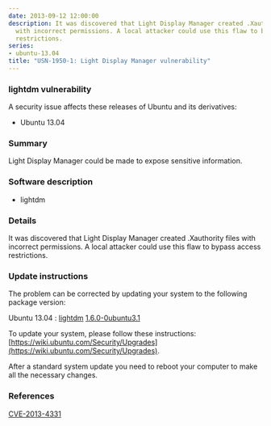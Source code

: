 ```yaml
---
date: 2013-09-12 12:00:00
description: It was discovered that Light Display Manager created .Xauthority files
  with incorrect permissions. A local attacker could use this flaw to bypass access
  restrictions.
series:
- ubuntu-13.04
title: "USN-1950-1: Light Display Manager vulnerability"
---
```


### lightdm vulnerability

A security issue affects these releases of Ubuntu and its derivatives:

* Ubuntu 13.04

### Summary

Light Display Manager could be made to expose sensitive information. 

### Software description

* lightdm 

### Details

It was discovered that Light Display Manager created .Xauthority files with incorrect permissions. A local attacker could use this flaw to bypass access restrictions. 

### Update instructions

The problem can be corrected by updating your system to the following package version:

Ubuntu 13.04
 : [lightdm](https://launchpad.net/ubuntu/+source/lightdm) <span> [1.6.0-0ubuntu3.1](https://launchpad.net/ubuntu/+source/lightdm/1.6.0-0ubuntu3.1) </span> 

To update your system, please follow these instructions: [https://wiki.ubuntu.com/Security/Upgrades](https://wiki.ubuntu.com/Security/Upgrades).

After a standard system update you need to reboot your computer to make all the necessary changes. 

### References

 [CVE-2013-4331](http://people.ubuntu.com/~ubuntu-security/cve/CVE-2013-4331)
